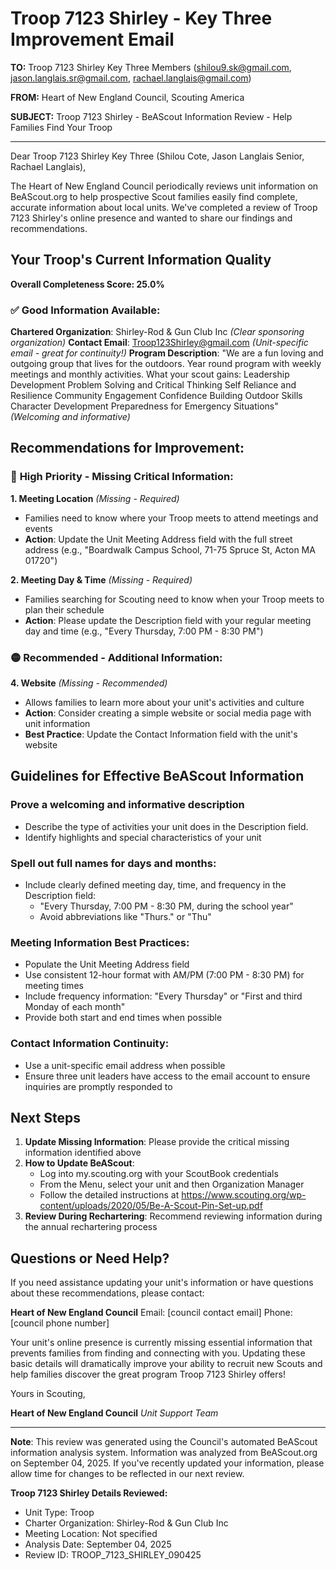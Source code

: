 # Troop 7123 Shirley - Key Three Improvement Email

**TO:** Troop 7123 Shirley Key Three Members (shilou9.sk@gmail.com, jason.langlais.sr@gmail.com, rachael.langlais@gmail.com)

**FROM:** Heart of New England Council, Scouting America

**SUBJECT:** Troop 7123 Shirley - BeAScout Information Review - Help Families Find Your Troop

---

Dear Troop 7123 Shirley Key Three (Shilou  Cote, Jason  Langlais Senior, Rachael Langlais),

The Heart of New England Council periodically reviews unit information on BeAScout.org to help prospective Scout families easily find complete, accurate information about local units. We've completed a review of Troop 7123 Shirley's online presence and wanted to share our findings and recommendations.

## Your Troop's Current Information Quality

**Overall Completeness Score: 25.0%**

### ✅ **Good Information Available:**
**Chartered Organization**: Shirley-Rod & Gun Club Inc *(Clear sponsoring organization)*
**Contact Email**: Troop123Shirley@gmail.com *(Unit-specific email - great for continuity!)*
**Program Description**: "We are a fun loving and outgoing group that lives for the outdoors. Year round program with weekly meetings and monthly activities. What your scout gains: Leadership Development Problem Solving and Critical Thinking Self Reliance and Resilience Community Engagement Confidence Building Outdoor Skills Character Development Preparedness for Emergency Situations" *(Welcoming and informative)*

## Recommendations for Improvement:

### 🔴 **High Priority - Missing Critical Information:**

**1. Meeting Location** *(Missing - Required)*
- Families need to know where your Troop meets to attend meetings and events
- **Action**: Update the Unit Meeting Address field with the full street address (e.g., "Boardwalk Campus School, 71-75 Spruce St, Acton MA 01720")

**2. Meeting Day & Time** *(Missing - Required)*
- Families searching for Scouting need to know when your Troop meets to plan their schedule
- **Action**: Please update the Description field with your regular meeting day and time (e.g., "Every Thursday, 7:00 PM - 8:30 PM")

### 🟡 **Recommended - Additional Information:**

**4. Website** *(Missing - Recommended)*
- Allows families to learn more about your unit's activities and culture
- **Action**: Consider creating a simple website or social media page with unit information
- **Best Practice**: Update the Contact Information field with the unit's website

## Guidelines for Effective BeAScout Information

### **Prove a welcoming and informative description**
- Describe the type of activities your unit does in the Description field.
- Identify highlights and special characteristics of your unit

### **Spell out full names for days and months:**
- Include clearly defined meeting day, time, and frequency in the Description field:
  - "Every Thursday, 7:00 PM - 8:30 PM, during the school year"
  - Avoid abbreviations like "Thurs." or "Thu"

### **Meeting Information Best Practices:**
- Populate the Unit Meeting Address field
- Use consistent 12-hour format with AM/PM (7:00 PM - 8:30 PM) for meeting times
- Include frequency information: "Every Thursday" or "First and third Monday of each month"
- Provide both start and end times when possible

### **Contact Information Continuity:**
- Use a unit-specific email address when possible
- Ensure three unit leaders have access to the email account to ensure inquiries are promptly responded to

## Next Steps

1. **Update Missing Information**: Please provide the critical missing information identified above
2. **How to Update BeAScout**: 
   - Log into my.scouting.org with your ScoutBook credentials
   - From the Menu, select your unit and then Organization Manager
   - Follow the detailed instructions at
     https://www.scouting.org/wp-content/uploads/2020/05/Be-A-Scout-Pin-Set-up.pdf
3. **Review During Rechartering**: Recommend reviewing information during the annual rechartering process

## Questions or Need Help?

If you need assistance updating your unit's information or have questions about these recommendations, please contact:

**Heart of New England Council**
Email: [council contact email]
Phone: [council phone number]

Your unit's online presence is currently missing essential information that prevents families from finding and connecting with you. Updating these basic details will dramatically improve your ability to recruit new Scouts and help families discover the great program Troop 7123 Shirley offers!

Yours in Scouting,

**Heart of New England Council**
*Unit Support Team*

---

**Note**: This review was generated using the Council's automated BeAScout information analysis system. Information was analyzed from BeAScout.org on September 04, 2025. If you've recently updated your information, please allow time for changes to be reflected in our next review.

**Troop 7123 Shirley Details Reviewed:**
- Unit Type: Troop
- Charter Organization: Shirley-Rod & Gun Club Inc
- Meeting Location: Not specified
- Analysis Date: September 04, 2025
- Review ID: TROOP_7123_SHIRLEY_090425